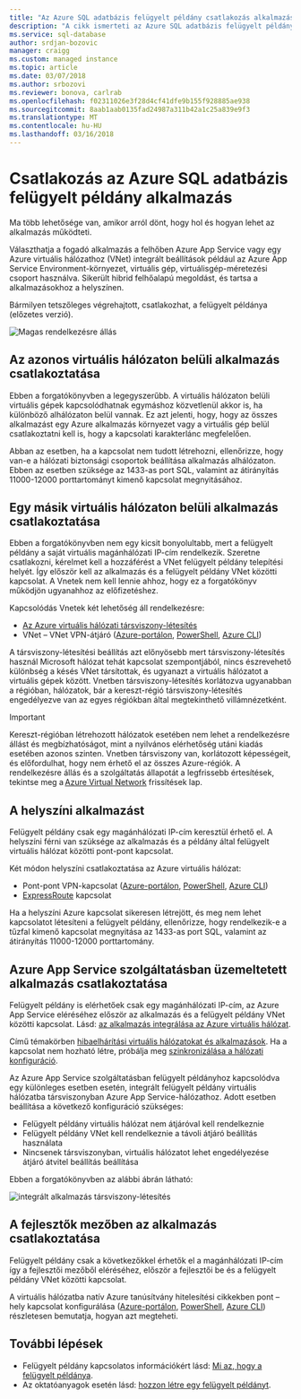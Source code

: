 ```yaml
---
title: "Az Azure SQL adatbázis felügyelt példány csatlakozás alkalmazás |} Microsoft Docs"
description: "A cikk ismerteti az Azure SQL adatbázis felügyelt példány alkalmazás összekapcsolása."
ms.service: sql-database
author: srdjan-bozovic
manager: craigg
ms.custom: managed instance
ms.topic: article
ms.date: 03/07/2018
ms.author: srbozovi
ms.reviewer: bonova, carlrab
ms.openlocfilehash: f02311026e3f28d4cf41dfe9b155f928885ae938
ms.sourcegitcommit: 8aab1aab0135fad24987a311b42a1c25a839e9f3
ms.translationtype: MT
ms.contentlocale: hu-HU
ms.lasthandoff: 03/16/2018
---
```

# <a name="connect-your-application-to-azure-sql-database-managed-instance"></a>Csatlakozás az Azure SQL adatbázis felügyelt példány alkalmazás

Ma több lehetősége van, amikor arról dönt, hogy hol és hogyan lehet az alkalmazás működteti. 
 
Választhatja a fogadó alkalmazás a felhőben Azure App Service vagy egy Azure virtuális hálózathoz (VNet) integrált beállítások például az Azure App Service Environment-környezet, virtuális gép, virtuálisgép-méretezési csoport használva. Sikerült hibrid felhőalapú megoldást, és tartsa a alkalmazásokhoz a helyszínen. 
 
Bármilyen tetszőleges végrehajtott, csatlakozhat, a felügyelt példánya (előzetes verzió).  

![Magas rendelkezésre állás](./media/sql-database-managed-instance/application-deployment-topologies.png)  

## <a name="connect-an-application-inside-the-same-vnet"></a>Az azonos virtuális hálózaton belüli alkalmazás csatlakoztatása 

Ebben a forgatókönyvben a legegyszerűbb. A virtuális hálózaton belüli virtuális gépek kapcsolódhatnak egymáshoz közvetlenül akkor is, ha különböző alhálózaton belül vannak. Ez azt jelenti, hogy, hogy az összes alkalmazást egy Azure alkalmazás környezet vagy a virtuális gép belül csatlakoztatni kell is, hogy a kapcsolati karakterlánc megfelelően.  
 
Abban az esetben, ha a kapcsolat nem tudott létrehozni, ellenőrizze, hogy van-e a hálózati biztonsági csoportok beállítása alkalmazás alhálózaton. Ebben az esetben szüksége az 1433-as port SQL, valamint az átirányítás 11000-12000 porttartományt kimenő kapcsolat megnyitásához. 

## <a name="connect-an-application-inside-a-different-vnet"></a>Egy másik virtuális hálózaton belüli alkalmazás csatlakoztatása 

Ebben a forgatókönyvben nem egy kicsit bonyolultabb, mert a felügyelt példány a saját virtuális magánhálózati IP-cím rendelkezik. Szeretne csatlakozni, kérelmet kell a hozzáférést a VNet felügyelt példány telepítési helyét. Így először kell az alkalmazás és a felügyelt példány VNet közötti kapcsolat. A Vnetek nem kell lennie ahhoz, hogy ez a forgatókönyv működjön ugyanahhoz az előfizetéshez. 
 
Kapcsolódás Vnetek két lehetőség áll rendelkezésre: 
- [Az Azure virtuális hálózati társviszony-létesítés](../virtual-network/virtual-network-peering-overview.md) 
- VNet – VNet VPN-átjáró ([Azure-portálon](../vpn-gateway/vpn-gateway-howto-vnet-vnet-resource-manager-portal.md), [PowerShell](../vpn-gateway/vpn-gateway-vnet-vnet-rm-ps.md), [Azure CLI](../vpn-gateway/vpn-gateway-howto-vnet-vnet-cli.md)) 
 
A társviszony-létesítési beállítás azt előnyösebb mert társviszony-létesítés használ Microsoft hálózat tehát kapcsolat szempontjából, nincs észrevehető különbség a késés VNet társítottak, és ugyanazt a virtuális hálózatot a virtuális gépek között. Vnetben társviszony-létesítés korlátozva ugyanabban a régióban, hálózatok, bár a kereszt-régió társviszony-létesítés engedélyezve van az egyes régiókban által megtekinthető villámnézetként.  
 
> [!IMPORTANT]
> Kereszt-régióban létrehozott hálózatok esetében nem lehet a rendelkezésre állást és megbízhatóságot, mint a nyilvános elérhetőség utáni kiadás esetében azonos szinten. Vnetben társviszony van, korlátozott képességeit, és előfordulhat, hogy nem érhető el az összes Azure-régiók. A rendelkezésre állás és a szolgáltatás állapotát a legfrissebb értesítések, tekintse meg a [Azure Virtual Network](https://azure.microsoft.com/updates/?product=virtual-network) frissítések lap. 

## <a name="connect-an-on-premises-application"></a>A helyszíni alkalmazást 

Felügyelt példány csak egy magánhálózati IP-cím keresztül érhető el. A helyszíni férni van szüksége az alkalmazás és a példány által felügyelt virtuális hálózat közötti pont-pont kapcsolat. 
 
Két módon helyszíni csatlakoztatása az Azure virtuális hálózat: 
- Pont-pont VPN-kapcsolat ([Azure-portálon](../vpn-gateway/vpn-gateway-howto-site-to-site-resource-manager-portal.md), [PowerShell](../vpn-gateway/vpn-gateway-create-site-to-site-rm-powershell.md), [Azure CLI](../vpn-gateway/vpn-gateway-howto-site-to-site-resource-manager-cli.md)) 
- [ExpressRoute](../expressroute/expressroute-introduction.md) kapcsolat  
 
Ha a helyszíni Azure kapcsolat sikeresen létrejött, és meg nem lehet kapcsolatot létesíteni a felügyelt példány, ellenőrizze, hogy rendelkezik-e a tűzfal kimenő kapcsolat megnyitása az 1433-as port SQL, valamint az átirányítás 11000-12000 porttartomány. 

## <a name="connect-an-azure-app-service-hosted-application"></a>Azure App Service szolgáltatásban üzemeltetett alkalmazás csatlakoztatása 

Felügyelt példány is elérhetőek csak egy magánhálózati IP-cím, az Azure App Service eléréséhez először az alkalmazás és a felügyelt példány VNet közötti kapcsolat. Lásd: [az alkalmazás integrálása az Azure virtuális hálózat](../app-service/web-sites-integrate-with-vnet.md).  
 
Című témakörben [hibaelhárítási virtuális hálózatokat és alkalmazások](../app-service/web-sites-integrate-with-vnet.md#troubleshooting). Ha a kapcsolat nem hozható létre, próbálja meg [szinkronizálása a hálózati konfiguráció](sql-database-managed-instance-sync-network-configuration.md). 
 
Az Azure App Service szolgáltatásban felügyelt példányhoz kapcsolódva egy különleges esetben esetén, integrált felügyelt példány virtuális hálózatba társviszonyban Azure App Service-hálózathoz. Adott esetben beállítása a következő konfiguráció szükséges: 

- Felügyelt példány virtuális hálózat nem átjáróval kell rendelkeznie  
- Felügyelt példány VNet kell rendelkeznie a távoli átjáró beállítás használata 
- Nincsenek társviszonyban, virtuális hálózatot lehet engedélyezése átjáró átvitel beállítás beállítása 
 
Ebben a forgatókönyvben az alábbi ábrán látható:

![integrált alkalmazás társviszony-létesítés](./media/sql-database-managed-instance/integrated-app-peering.png)
 
## <a name="connect-an-application-on-the-developers-box"></a>A fejlesztők mezőben az alkalmazás csatlakoztatása 

Felügyelt példány csak a következőkkel érhetők el a magánhálózati IP-cím így a fejlesztői mezőből eléréséhez, először a fejlesztői be és a felügyelt példány VNet közötti kapcsolat.  
 
A virtuális hálózatba natív Azure tanúsítvány hitelesítési cikkekben pont – hely kapcsolat konfigurálása ([Azure-portálon](../vpn-gateway/vpn-gateway-howto-point-to-site-resource-manager-portal.md), [PowerShell](../vpn-gateway/vpn-gateway-howto-point-to-site-rm-ps.md), [Azure CLI](../vpn-gateway/vpn-gateway-howto-point-to-site-classic-azure-portal.md)) részletesen bemutatja, hogyan azt megteheti.  

## <a name="next-steps"></a>További lépések

- Felügyelt példány kapcsolatos információkért lásd: [Mi az, hogy a felügyelt példánya](sql-database-managed-instance.md).
- Az oktatóanyagok esetén lásd: [hozzon létre egy felügyelt példányt](sql-database-managed-instance-tutorial-portal.md).

